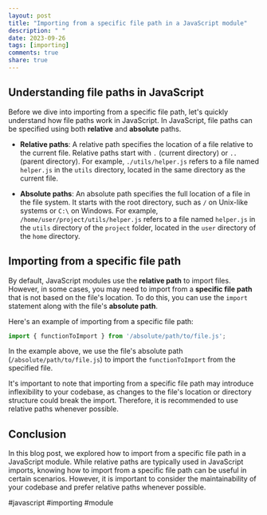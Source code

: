 ```yaml
---
layout: post
title: "Importing from a specific file path in a JavaScript module"
description: " "
date: 2023-09-26
tags: [importing]
comments: true
share: true
---
```


## Understanding file paths in JavaScript

Before we dive into importing from a specific file path, let's quickly understand how file paths work in JavaScript. In JavaScript, file paths can be specified using both **relative** and **absolute** paths.

- **Relative paths**: A relative path specifies the location of a file relative to the current file. Relative paths start with `.` (current directory) or `..` (parent directory). For example, `./utils/helper.js` refers to a file named `helper.js` in the `utils` directory, located in the same directory as the current file.

- **Absolute paths**: An absolute path specifies the full location of a file in the file system. It starts with the root directory, such as `/` on Unix-like systems or `C:\` on Windows. For example, `/home/user/project/utils/helper.js` refers to a file named `helper.js` in the `utils` directory of the `project` folder, located in the `user` directory of the `home` directory.

## Importing from a specific file path

By default, JavaScript modules use the **relative path** to import files. However, in some cases, you may need to import from a **specific file path** that is not based on the file's location. To do this, you can use the `import` statement along with the file's **absolute path**.

Here's an example of importing from a specific file path:

```javascript
import { functionToImport } from '/absolute/path/to/file.js';
```

In the example above, we use the file's absolute path (`/absolute/path/to/file.js`) to import the `functionToImport` from the specified file.

It's important to note that importing from a specific file path may introduce inflexibility to your codebase, as changes to the file's location or directory structure could break the import. Therefore, it is recommended to use relative paths whenever possible.

## Conclusion

In this blog post, we explored how to import from a specific file path in a JavaScript module. While relative paths are typically used in JavaScript imports, knowing how to import from a specific file path can be useful in certain scenarios. However, it is important to consider the maintainability of your codebase and prefer relative paths whenever possible.

#javascript #importing #module